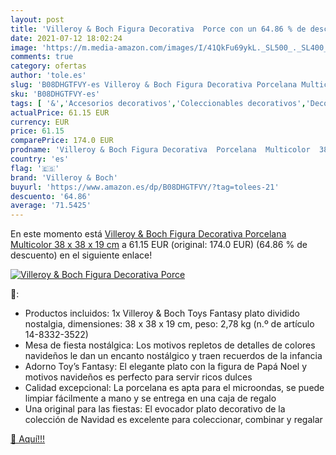 ```yaml
---
layout: post
title: 'Villeroy & Boch Figura Decorativa  Porce con un 64.86 % de descuento'
date: 2021-07-12 18:02:24
image: 'https://m.media-amazon.com/images/I/41QkFu69ykL._SL500_._SL400_.jpg'
comments: true
category: ofertas
author: 'tole.es'
slug: 'B08DHGTFVY-es Villeroy & Boch Figura Decorativa Porcelana Multicolor 38...'
sku: 'B08DHGTFVY-es'
tags: [ '&','Accesorios decorativos','Coleccionables decorativos','Decoración del hogar','Figuritas decorativas','Hogar y cocina','boch','villeroy','villeroy & boch', ]
actualPrice: 61.15 EUR
currency: EUR
price: 61.15
comparePrice: 174.0 EUR
prodname: 'Villeroy & Boch Figura Decorativa  Porcelana  Multicolor  38 x 38 x 19 cm'
country: 'es'
flag: '🇪🇸'
brand: 'Villeroy & Boch'
buyurl: 'https://www.amazon.es/dp/B08DHGTFVY/?tag=tolees-21'
descuento: '64.86'
average: '71.5425'
---
```


En este momento está [Villeroy & Boch Figura Decorativa  Porcelana  Multicolor  38 x 38 x 19 cm](https://www.amazon.es/dp/B08DHGTFVY/?tag=tolees-21) a 61.15 EUR (original: 174.0 EUR) (64.86 %  de descuento) en el siguiente enlace!

[![Villeroy & Boch Figura Decorativa  Porce](https://m.media-amazon.com/images/I/41QkFu69ykL._SL500_._SL400_.jpg)](https://www.amazon.es/dp/B08DHGTFVY/?tag=tolees-21)

🔎:

- Productos incluidos: 1x Villeroy & Boch Toys Fantasy plato dividido nostalgia, dimensiones: 38 x 38 x 19 cm, peso: 2,78 kg (n.º de artículo 14-8332-3522)
- Mesa de fiesta nostálgica: Los motivos repletos de detalles de colores navideños le dan un encanto nostálgico y traen recuerdos de la infancia
- Adorno Toy’s Fantasy: El elegante plato con la figura de Papá Noel y motivos navideños es perfecto para servir ricos dulces
- Calidad excepcional: La porcelana es apta para el microondas, se puede limpiar fácilmente a mano y se entrega en una caja de regalo
- Una original para las fiestas: El evocador plato decorativo de la colección de Navidad es excelente para coleccionar, combinar y regalar

[🛒 Aquí!!!](https://www.amazon.es/dp/B08DHGTFVY/?tag=tolees-21)
